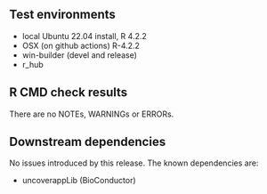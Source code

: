 ## Test environments
* local Ubuntu 22.04 install, R 4.2.2
* OSX (on github actions) R-4.2.2
* win-builder (devel and release)
* r_hub

## R CMD check results
There are no NOTEs, WARNINGs or ERRORs.

## Downstream dependencies

No issues introduced by this release. The known dependencies are:

- uncoverappLib (BioConductor)
